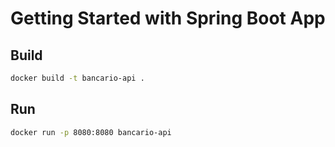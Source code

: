 # Getting Started with Spring Boot App

## Build

```bash
docker build -t bancario-api .
```

## Run
```bash
docker run -p 8080:8080 bancario-api
```